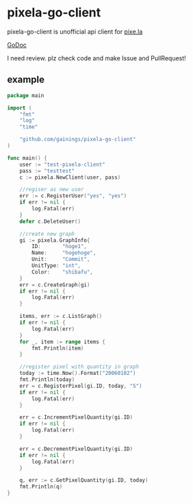 # pixela-go-client

pixela-go-client is unofficial api client for [pixe.la](https://pixe.la/)

[GoDoc](https://godoc.org/github.com/gainings/pixela-go-client)

I need review. plz check code and make Issue and PullRequest!

## example

```go
package main

import (
	"fmt"
	"log"
	"time"

	"github.com/gainings/pixela-go-client"
)

func main() {
	user := "test-pixela-client"
	pass := "testtest"
	c := pixela.NewClient(user, pass)

	//regiser as new user
	err := c.RegisterUser("yes", "yes")
	if err != nil {
		log.Fatal(err)
	}
	defer c.DeleteUser()

	//create new graph
	gi := pixela.GraphInfo{
		ID:       "hoge1",
		Name:     "hogehoge",
		Unit:     "Commit",
		UnitType: "int",
		Color:    "shibafu",
	}
	err = c.CreateGraph(gi)
	if err != nil {
		log.Fatal(err)
	}

	items, err := c.ListGraph()
	if err != nil {
		log.Fatal(err)
	}
	for _, item := range items {
		fmt.Println(item)
	}

	//register pixel with quantity in graph
	today := time.Now().Format("20060102")
	fmt.Println(today)
	err = c.RegisterPixel(gi.ID, today, "5")
	if err != nil {
		log.Fatal(err)
	}

	err = c.IncrementPixelQuantity(gi.ID)
	if err != nil {
		log.Fatal(err)
	}

	err = c.DecrementPixelQuantity(gi.ID)
	if err != nil {
		log.Fatal(err)
	}

	q, err := c.GetPixelQuantity(gi.ID, today)
	fmt.Println(q)
}
```


